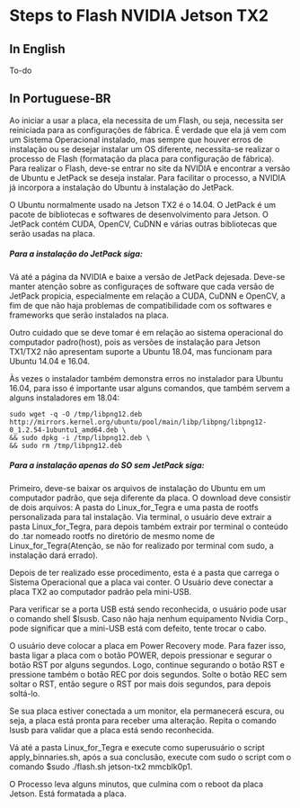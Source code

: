 # Steps to Flash NVIDIA Jetson TX2

## In English
To-do




## In Portuguese-BR

Ao iniciar a usar a placa, ela necessita de um Flash, ou seja, necessita ser reiniciada para as configurações de fábrica.
É verdade que ela já vem com um Sistema Operacional instalado, mas sempre que houver erros de instalação ou se desejar instalar um OS diferente, necessita-se realizar o processo de Flash (formatação da placa para configuração de fábrica).
Para realizar o Flash, deve-se entrar no site da NVIDIA e encontrar a versão de Ubuntu e JetPack se deseja instalar.
Para facilitar o processo, a NVIDIA já incorpora a instalação do Ubuntu à instalação do JetPack.

O Ubuntu normalmente usado na Jetson TX2 é o 14.04.
O JetPack é um pacote de bibliotecas e softwares de desenvolvimento para Jetson. O JetPack contém CUDA, OpenCV, CuDNN e várias outras bibliotecas que serão usadas na placa. 

##### Para a instalação do JetPack siga: 

Vá até a página da NVIDIA e baixe a versão de JetPack dejesada.
Deve-se manter atenção sobre as configuraçes de software que cada versão de JetPack propicia, especialmente em relação a CUDA, CuDNN e OpenCV, a fim de que não haja problemas de compatibilidade com os softwares e frameworks que serão instalados na placa.

Outro cuidado que se deve tomar é em relação ao sistema operacional do computador padro(host), pois as versões de instalação para Jetson TX1/TX2 não apresentam suporte a Ubuntu 18.04, mas funcionam para Ubuntu 14.04 e 16.04.

Às vezes o instalador também demonstra erros no instalador para Ubuntu 16.04, para isso é importante usar alguns comandos, que também servem a alguns instaladores em 18.04:

```
sudo wget -q -O /tmp/libpng12.deb http://mirrors.kernel.org/ubuntu/pool/main/libp/libpng/libpng12-0_1.2.54-1ubuntu1_amd64.deb \
&& sudo dpkg -i /tmp/libpng12.deb \
&& sudo rm /tmp/libpng12.deb  
```

##### Para a instalação apenas do SO sem JetPack siga: 

Primeiro, deve-se baixar os arquivos de instalação do Ubuntu em um computador padrão, que seja diferente da placa. O download deve consistir de dois arquivos: A pasta do Linux_for_Tegra e uma pasta de rootfs personalizada para tal instalação. Via terminal, o usuário deve extrair a pasta Linux_for_Tegra, para depois também extrair por terminal o conteúdo do .tar nomeado rootfs no diretório de mesmo nome de Linux_for_Tegra(Atenção, se não for realizado por terminal com sudo, a instalação dará errado).

Depois de ter realizado esse procedimento, esta é a pasta que carrega o Sistema Operacional que a placa vai conter. O Usuário deve conectar a placa TX2 ao computador padrão pela mini-USB.

Para verificar se a porta USB está sendo reconhecida, o usuário pode usar o comando shell $lsusb.
Caso não haja nenhum equipamento Nvidia Corp., pode significar que a mini-USB está com defeito, tente trocar o cabo.

O usuário deve colocar a placa em Power Recovery mode. Para fazer isso, basta ligar a placa com o botão POWER, depois pressionar e segurar o botão RST por alguns segundos. Logo, continue segurando o botão RST e pressione também o botão REC por dois segundos. Solte o botão REC sem soltar o RST, então segure o RST por mais dois segundos, para depois soltá-lo. 

Se sua placa estiver conectada a um monitor, ela permanecerá escura, ou seja, a placa está pronta para receber uma alteração. Repita o comando lsusb para validar que a placa está sendo reconhecida. 

Vá até a pasta Linux_for_Tegra e execute como superusuário o script apply_binnaries.sh, após a sua conclusão, execute com sudo o script com o comando $sudo ./flash.sh jetson-tx2 mmcblk0p1.

O Processo leva alguns minutos, que culmina com o reboot da placa Jetson. Está formatada a placa.


